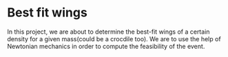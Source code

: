 # Best fit wings

In this project, we are about to determine the best-fit wings of a certain density for a given mass(could be a crocdile too). 
We are to use the help of Newtonian mechanics in order to compute the feasibility of the event.
